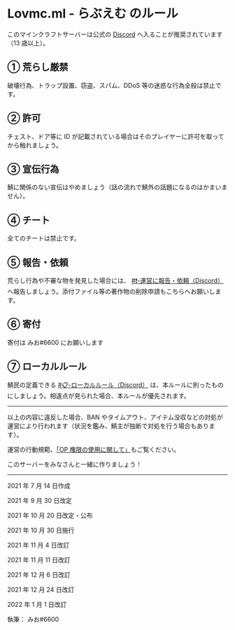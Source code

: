 # Lovmc.ml - らぶえむ のルール

このマインクラフトサーバーは公式の [Discord](https://discord.com/invite/3cPMXcdGKd) へ入ることが推奨されています（13 歳以上）。

## ① 荒らし厳禁

破壊行為、トラップ設置、窃盗、スパム、DDoS 等の迷惑な行為全般は禁止です。

## ② 許可

チェスト、ドア等に ID が記載されている場合はそのプレイヤーに許可を取ってから触れましょう。

## ③ 宣伝行為

鯖に関係のない宣伝はやめましょう（話の流れで鯖外の話題になるのはかまいません）。

## ④ チート

全てのチートは禁止です。

## ⑤ 報告・依頼

荒らし行為や不審な物を発見した場合には、 [#❗-運営に報告・依頼（Discord）](https://discord.com/channels/756496112126263318/899194138749186109) へ報告しましょう。添付ファイル等の著作物の削除申請もこちらへお願いします。

## ⑥ 寄付

寄付は みお#6600 にお願いします

## ⑦ ローカルルール

鯖民の定義できる [#📋-ローカルルール（Discord）](https://discord.com/channels/756496112126263318/899194399458721833) は、本ルールに則ったものにしましょう。相違点が見られた場合、本ルールが優先されます。

---

以上の内容に違反した場合、BAN やタイムアウト、アイテム没収などの対処が運営により行われます（状況を鑑み、鯖主が独断で対処を行う場合もあります）。

運営の行動規範、[「OP 権限の使用に関して」](https://github.com/realryo1/LovmcHP/blob/main/rule/oprule.md)もご覧ください。

このサーバーをみなさんと一緒に作りましょう！

---

2021 年 7 月 14 日作成

2021 年 9 月 30 日改定

2021 年 10 月 20 日改定・公布

2021 年 10 月 30 日施行

2021 年 11 月 4 日改訂

2021 年 11 月 11 日改訂

2021 年 12 月 6 日改訂

2021 年 12 月 24 日改訂

2022 年 1 月 1 日改訂

執筆： みお#6600
